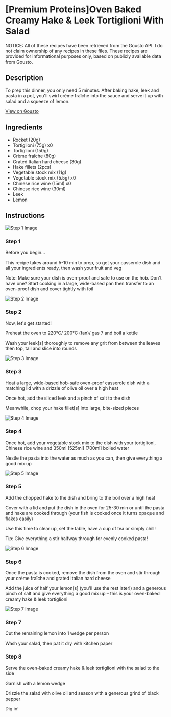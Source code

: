 # [Premium Proteins]Oven Baked Creamy Hake & Leek Tortiglioni With Salad

NOTICE: All of these recipes have been retrieved from the Gousto API. I do not claim ownership of any recipes in these files. These recipes are provided for informational purposes only, based on publicly available data from Gousto.

## Description

To prep this dinner, you only need 5 minutes. After baking hake, leek and pasta in a pot, you'll swirl crème fraîche into the sauce and serve it up with salad and a squeeze of lemon. 

[View on Gousto](https://www.gousto.co.uk/recipes/cookbook/premium-proteins-oven-baked-creamy-hake-leek-tortiglioni-with-salad)

## Ingredients

- Rocket (20g)
- Tortiglioni (75g) x0
- Tortiglioni (150g)
- Crème fraîche (80g)
- Grated Italian hard cheese (30g)
- Hake fillets (2pcs)
- Vegetable stock mix (11g)
- Vegetable stock mix (5.5g) x0
- Chinese rice wine (15ml) x0
- Chinese rice wine (30ml)
- Leek
- Lemon

## Instructions

![Step 1 Image](https://production-media.gousto.co.uk/cms/recipe-step-image/Step-1-1724337469157-x200.jpg)

### Step 1

Before you begin...

This recipe takes around 5-10 min to prep, so get your casserole dish and all your ingredients ready, then wash your fruit and veg

Note: Make sure your dish is oven-proof and safe to use on the hob. Don't have one? Start cooking in a large, wide-based pan then transfer to an oven-proof dish and cover tightly with foil

![Step 2 Image](https://production-media.gousto.co.uk/cms/recipe-step-image/step-2-1724337473085-x200.jpg)

### Step 2

Now, let's get started!

Preheat the oven to 220°C/ 200°C (fan)/ gas 7 and boil a kettle

Wash your leek[s] thoroughly to remove any grit from between the leaves then top, tail and slice into rounds

![Step 3 Image](https://production-media.gousto.co.uk/cms/recipe-step-image/step-3-1724337480169-x200.jpg)

### Step 3

Heat a large, wide-based hob-safe oven-proof casserole dish with a matching lid with a drizzle of olive oil over a high heat

Once hot, add the sliced leek and a pinch of salt to the dish

Meanwhile, chop your hake fillet[s] into large, bite-sized pieces

![Step 4 Image](https://production-media.gousto.co.uk/cms/recipe-step-image/Step-4-1724337484737-x200.jpg)

### Step 4

Once hot, add your vegetable stock mix to the dish with your tortiglioni, Chinese rice wine and 350ml <span class="text-purple">[525ml]</span> <span class="text-danger">[700ml]</span> boiled water

Nestle the pasta into the water as much as you can, then give everything a good mix up

![Step 5 Image](https://production-media.gousto.co.uk/cms/recipe-step-image/Step-5-1724337487991-x200.jpg)

### Step 5

Add the chopped hake to the dish and bring to the boil over a high heat

Cover with a lid and put the dish in the oven for 25-30 min or until the pasta and hake are cooked through (your fish is cooked once it turns opaque and flakes easily)

Use this time to clear up, set the table, have a cup of tea or simply chill!

Tip: Give everything a stir halfway through for evenly cooked pasta!

![Step 6 Image](https://production-media.gousto.co.uk/cms/recipe-step-image/Step-6-1724337492130-x200.jpg)

### Step 6

Once the pasta is cooked, remove the dish from the oven and stir through your crème fraîche and grated Italian hard cheese

Add the juice of half your lemon[s] (you'll use the rest later!) and a generous pinch of salt and give everything a good mix up – this is your oven-baked creamy hake & leek tortiglioni

![Step 7 Image](https://production-media.gousto.co.uk/cms/recipe-step-image/Step-7-1724337496082-x200.jpg)

### Step 7

Cut the remaining lemon into 1 wedge per person

Wash your salad, then pat it dry with kitchen paper

### Step 8

Serve the oven-baked creamy hake & leek tortiglioni with the salad to the side

Garnish with a lemon wedge

Drizzle the salad with olive oil and season with a generous grind of black pepper

Dig in!

